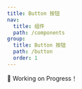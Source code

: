 ```yaml
---
title: Button 按钮
nav:
  title: 组件
  path: /components
group:
  title: Button 按钮
  path: /button
  order: 1
---
```


<Alert type="warning">
  🚧 Working on Progress！
</Alert>
